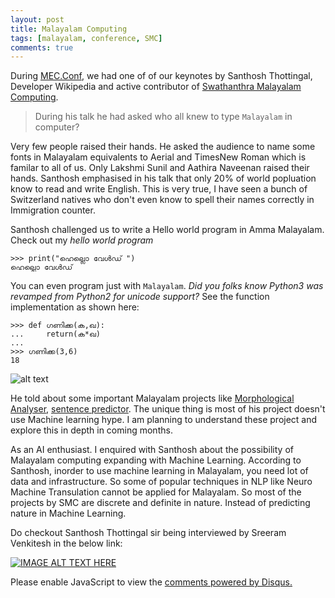 ```yaml
---
layout: post
title: Malayalam Computing
tags: [malayalam, conference, SMC]
comments: true
---
```


During [MEC.Conf](https://conf.mec.dev/), we had one of of our keynotes by Santhosh Thottingal,
Developer Wikipedia and active contributor of [Swathanthra Malayalam Computing](https://smc.org.in/).

> During his talk he had asked who all knew to type `Malayalam` in computer?

Very few people raised their hands. He asked the audience to name some fonts in Malayalam equivalents to
Aerial and TimesNew Roman which is familar to all of us. Only Lakshmi Sunil and Aathira Naveenan raised their
hands. Santhosh emphasised in his talk that only 20% of world popluation know to read and write English.
This is very true, I have seen a bunch of Switzerland natives who don't even know to spell their names correctly
in Immigration counter.


Santhosh challenged us to write a Hello world program in Amma Malayalam. Check out my *hello world program*


```
>>> print("ഹെല്ലൊ വേൾഡ് ")
ഹെല്ലൊ വേൾഡ്
```

You can even program just with `Malayalam`. *Did you folks know Python3 was revamped from Python2 for unicode support?*  See the function implementation as shown here:


```
>>> def ഗണിക്ക(ക,ഖ):
...     return(ക*ഖ)
...  
>>> ഗണിക്ക(3,6)
18
```

![alt text](/img/withsanthosh.jpg "Logo Title Text 1")

He told about some important Malayalam projects like [Morphological Analyser](https://github.com/smc/mlmorph),
[sentence predictor](https://gitlab.com/smc/mlpredict).
The unique thing is most of his project doesn't use Machine
learning hype. I am planning to understand these project and 
explore this in depth in coming months.

As an AI enthusiast. I enquired with Santhosh about the possibility of Malayalam 
computing expanding with Machine Learning. According to Santhosh, inorder to use 
machine learning in Malayalam, you need lot of data and infrastructure.
So some of popular techniques in NLP like Neuro Machine Transulation cannot
be applied for Malayalam. So most of the projects by SMC are discrete and 
definite in nature. Instead of predicting nature in Machine Learning.

Do checkout Santhosh Thottingal sir being interviewed by Sreeram Venkitesh in the 
below link:

[![IMAGE ALT TEXT HERE](https://img.youtube.com/vi/Tr6Wxiusr54/0.jpg)](https://www.youtube.com/watch?v=Tr6Wxiusr54)

<div id="disqus_thread"></div>
<script>

/**
*  RECOMMENDED CONFIGURATION VARIABLES: EDIT AND UNCOMMENT THE SECTION BELOW TO INSERT DYNAMIC VALUES FROM YOUR PLATFORM OR CMS.
*  LEARN WHY DEFINING THESE VARIABLES IS IMPORTANT: https://disqus.com/admin/universalcode/#configuration-variables*/
/*
var disqus_config = function () {
this.page.url = PAGE_URL;  // Replace PAGE_URL with your page's canonical URL variable
this.page.identifier = PAGE_IDENTIFIER; // Replace PAGE_IDENTIFIER with your page's unique identifier variable
};
*/
(function() { // DON'T EDIT BELOW THIS LINE
var d = document, s = d.createElement('script');
s.src = 'https://https-kurianbenoy-github-io.disqus.com/embed.js';
s.setAttribute('data-timestamp', +new Date());
(d.head || d.body).appendChild(s);
})();
</script>
<noscript>Please enable JavaScript to view the <a href="https://disqus.com/?ref_noscript">comments powered by Disqus.</a></noscript>


